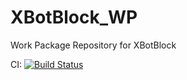# XBotBlock_WP
Work Package Repository for XBotBlock


CI: [![Build Status](https://app.travis-ci.com/ADVRHumanoids/XBotBlock.svg?token=DrP1pjDpsNtpk1Uhk34x&branch=final_product)](https://travis-ci.com/ADVRHumanoids/XBotBlock)

